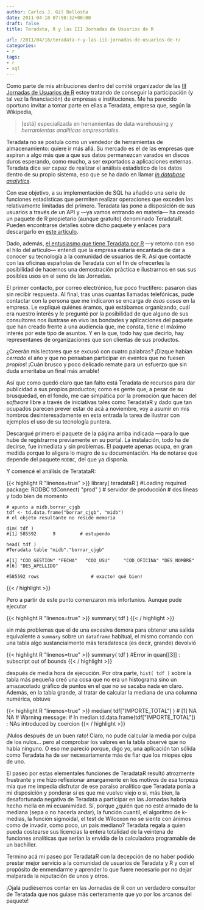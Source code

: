 ```yaml
---
author: Carlos J. Gil Bellosta
date: 2011-04-18 07:50:32+00:00
draft: false
title: Teradata, R y las III Jornadas de Usuarios de R

url: /2011/04/18/teradata-r-y-las-iii-jornadas-de-usuarios-de-r/
categories:
- r
tags:
- r
- sql
---
```


Como parte de mis atribuciones dentro del comité organizador de las [III Jornadas de Usuarios de R](http://www.usar.org.es) estoy tratando de conseguir la participación (y tal vez la financiación) de empresas e instituciones. Me ha parecido oportuno invitar a tomar parte en ellas a Teradata, empresa que, según la Wikipedia,


>[está] especializada en herramientas de data warehousing y _herramientas analíticas empresariales_.



Teradata no se postula como un vendedor de herramientas de almacenamiento: quiere ir más allá. Su mercado es el de las empresas que aspiran a algo más que a que sus datos permanezcan varados en discos duros esperando, como mucho, a ser exportados a aplicaciones externas. Teradata dice ser capaz de realizar el análisis estadístico de los datos dentro de su propio sistema, eso que se ha dado en llamar _[in database analytics](http://en.wikipedia.org/wiki/In-database_processing)_.

Con ese objetivo, a su implementación de SQL ha añadido una serie de funciones estadísticas que permiten realizar operaciones que exceden las relativamente limitadas del primero. Teradata las pone a disposición de sus usuarios a través de un API y —ya vamos entrando en materia— ha creado un paquete de R propietario (aunque gratuito) denominado TeradataR. Pueden encontrarse detalles sobre dicho paquete y enlaces para descargarlo en [este artículo](http://developer.teradata.com/applications/articles/in-database-analytics-with-teradata-r).

Dado, además, [el entusiasmo que tiene Teradata por R](http://www.teradatamagazine.com/v09n03/Connections/R-you-ready/) —y retomo con eso el hilo del artículo— entendí que la empresa estaría encantada de dar a conocer su tecnología a la comunidad de usuarios de R. Así que contacté con las oficinas españolas de Teradata con el fin de ofrecerles la posibilidad de hacernos una demostración práctica e ilustrarnos en sus sus posibles usos en el seno de las Jornadas.

El primer contacto, por correo electrónico, fue poco fructífero: pasaron días sin recibir respuesta. Al final, tras unas cuantas llamadas telefónicas, pude contactar con la persona que me indicaron se encarga _de ésas cosas_ en la empresa. Le expliqué quiénes éramos, qué estábamos organizando, cuál era nuestro interés y le pregunté por la posibilidad de que alguno de sus consultores nos ilustrase en vivo las bondades y aplicaciones del paquete que han creado frente a una audiencia que, me consta, tiene el máximo interés por este tipo de asuntos. Y en la que, todo hay que decirlo, hay representanes de organizaciones que son clientas de sus productos.

¿Creerán mis lectores que se excusó con cuatro palabras? ¡Dizque habían _cerrado_ el año y que no pensaban participar en eventos que no fuesen _propios_! ¡Cuán brusco y poco delicado remate para un esfuerzo que sin duda ameritaba un final más amable!

Así que como quedó claro que tan falto está Teradata de recursos para dar publicidad a sus propios productos; como es gente que, a pesar de su brusquedad, en el fondo, me cae simpática por la promoción que hacen del _software_ libre a través de iniciativas tales como TeradataR y dado que tan ocupados parecen prever estar de acá a noviembre, voy a asumir en mis hombros desinteresadamente en esta entrada la tarea de ilustrar con ejemplos el uso de su tecnología puntera.

Descargué primero el paquete de la página arriba indicada —para lo que hube de registrarme previamente en su portal. La instalación, todo ha de decirse, fue inmediata y sin problemas. El paquete apenas ocupa, en gran medida porque lo aligera lo magro de su documentación. Ha de notarse que depende del paquete `RODBC`, del que ya disponía.

Y comencé el análisis de TeratataR:


{{< highlight R "linenos=true" >}}
    library( teradataR )
    #Loading required package: RODBC
    tdConnect( "prod" )           # servidor de producción
                                  # dos líneas y todo bien de momento

    # apunto a midb.borrar_cjgb
    tdf <- td.data.frame("borrar_cjgb", "midb")
    # el objeto resultante no reside memoria

    dim( tdf )
    #[1] 585592      9         # estupendo

    head( tdf )
    #Teradata table "midb"."borrar_cjgb"

    #[1] "COD_GESTION" "FECHA"   "COD_USU"     "COD_OFICINA" "DES_NOMBRE"
    #[6] "DES_APELLIDO"

    #585592 rows                   # exacto! qué bien!
{{< / highlight >}}


Pero a partir de este punto comenzaron mis infortunios. Aunque pude ejecutar


{{< highlight R "linenos=true" >}}
    summary( tdf )
{{< / highlight >}}


sin más problemas que el de una excesiva demora para obtener una salida equivalente a `summary` sobre un `dataframe` habitual, el mismo comando con una tabla algo sustancialmente más teradatesca (es decir, grande) devolvió


{{< highlight R "linenos=true" >}}
    summary( tdf )
    #Error in quan[[3]] : subscript out of bounds
{{< / highlight >}}


después de media hora de ejecución. Por otra parte, `hist( tdf )` sobre la tabla más pequeña creó una cosa que no era un histograma sino un amazacotado gráfico de puntos en el que no se sacaba nada en claro. Además, en la tabla grande, al tratar de calcular la mediana de una columna numérica, obtuve


{{< highlight R "linenos=true" >}}
    median( tdf["IMPORTE_TOTAL"] )
    # [1] NA NA
    # Warning message:
    # In median.td.data.frame(tdf["IMPORTE_TOTAL"]) : NAs introduced by coercion
{{< / highlight >}}


¡Nulos después de un buen rato! Claro, no pude calcular la media por culpa de los nulos... pero al comprobar los valores en la tabla observé que no había ninguno. O eso me pareció porque, digo yo, una aplicación tan sólida como Teradata ha de ser necesariamente más de fiar que los miopes ojos de uno.

El paseo por estas elementales funciones de TeradataR resultó atrozmente frustrante y me hizo reflexionar amargamente en los motivos de esa torpeza mía que me impedía disfrutar de ese paraíso analítico que Teradata ponía a mi disposición y ponderar si es que me vuelvo viejo o si, más bien, la desafortunada negativa de Teradata a participar en las Jornadas habría hecho mella en mi ecuanimidad. Sí, porque ¿quién que no esté armado de la mediana (sepa o no hacerla andar), la función cuantil, el algoritmo de k-medias, la función sigmoidal, el test de Wilcoxon no se siente con ánimos como de invadir, como poco, un país mediano? Teradata regala a quien pueda costearse sus licencias la entera totalidad de la veintena de funciones analíticas que serían la envidia de la calculadora programable de un bachiller.

Termino acá mi paseo por TeradataR con la decepción de no haber podido prestar mejor servicio a la comunidad de usuarios de Teradata y R y con el propósito de enmendarme y aprender lo que fuere necesario por no dejar malparada la reputación de unos y otros.

¡Ojalá pudiésemos contar en las Jornadas de R con un verdadero consultor de Teratada que nos guiase más certeramente que yo por los arcanos del paquete!
